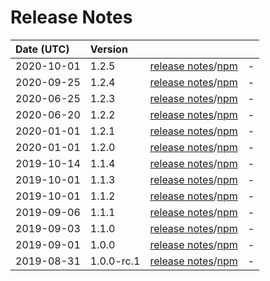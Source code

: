 # Release Notes

| Date (UTC) | Version |  |  |
| :-- | :-- | :--: | :-- |
| 2020-10-01 | 1.2.5 | [release notes](v1.2.5/README.md)/[npm](https://www.npmjs.com/package/@myanmartools/ng-zawgyi-detector/v/v1.2.5) | - |
| 2020-09-25 | 1.2.4 | [release notes](v1.2.4/README.md)/[npm](https://www.npmjs.com/package/@myanmartools/ng-zawgyi-detector/v/v1.2.4) | - |
| 2020-06-25 | 1.2.3 | [release notes](v1.2.3/README.md)/[npm](https://www.npmjs.com/package/@myanmartools/ng-zawgyi-detector/v/v1.2.3) | - |
| 2020-06-20 | 1.2.2 | [release notes](v1.2.2/README.md)/[npm](https://www.npmjs.com/package/@myanmartools/ng-zawgyi-detector/v/v1.2.2) | - |
| 2020-01-01 | 1.2.1 | [release notes](v1.2.1/README.md)/[npm](https://www.npmjs.com/package/@myanmartools/ng-zawgyi-detector/v/v1.2.1) | - |
| 2020-01-01 | 1.2.0 | [release notes](v1.2.0/README.md)/[npm](https://www.npmjs.com/package/@myanmartools/ng-zawgyi-detector/v/v1.2.0) | - |
| 2019-10-14 | 1.1.4 | [release notes](v1.1.4/README.md)/[npm](https://www.npmjs.com/package/@myanmartools/ng-zawgyi-detector/v/v1.1.4) | - |
| 2019-10-01 | 1.1.3 | [release notes](v1.1.3/README.md)/[npm](https://www.npmjs.com/package/@myanmartools/ng-zawgyi-detector/v/v1.1.3) | - |
| 2019-10-01 | 1.1.2 | [release notes](v1.1.2/README.md)/[npm](https://www.npmjs.com/package/@myanmartools/ng-zawgyi-detector/v/v1.1.2) | - |
| 2019-09-06 | 1.1.1 | [release notes](v1.1.1/README.md)/[npm](https://www.npmjs.com/package/@myanmartools/ng-zawgyi-detector/v/v1.1.1) | - |
| 2019-09-03 | 1.1.0 | [release notes](v1.1.0/README.md)/[npm](https://www.npmjs.com/package/@myanmartools/ng-zawgyi-detector/v/v1.1.0) | - |
| 2019-09-01 | 1.0.0 | [release notes](v1.0.0/README.md)/[npm](https://www.npmjs.com/package/@myanmartools/ng-zawgyi-detector/v/v1.0.0) | - |
| 2019-08-31 | 1.0.0-rc.1 | [release notes](v1.0.0-rc.1/README.md)/[npm](https://www.npmjs.com/package/@myanmartools/ng-zawgyi-detector/v/v1.0.0-rc.1) | - |
